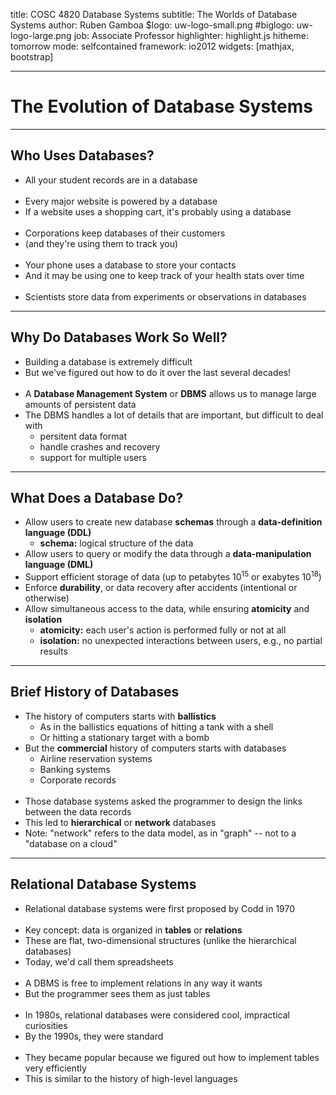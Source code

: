 title:        COSC 4820 Database Systems
subtitle:     The Worlds of Database Systems
author:       Ruben Gamboa
$logo:         uw-logo-small.png
#biglogo:      uw-logo-large.png
job:          Associate Professor
highlighter:  highlight.js
hitheme:      tomorrow
mode:         selfcontained
framework:    io2012
widgets:      [mathjax, bootstrap]

---

<style>
.title-slide {
     background-color: #EDE0CF; /* CBE7A5; #EDE0CF; ; #CA9F9D*/
     background-image: url(assets/img/uw-logo-large.png);
     background-repeat: no-repeat;
     background-position: center top;
   }
</style>

# The Evolution of Database Systems

---

## Who Uses Databases?

* All your student records are in a database
  <br><br>
* Every major website is powered by a database
* If a website uses a shopping cart, it's probably using a database
  <br><br>
* Corporations keep databases of their customers
* (and they're using them to track you)
  <br><br>
* Your phone uses a database to store your contacts
* And it may be using one to keep track of your health stats over time
  <br><br>
* Scientists store data from experiments or observations in databases

---

## Why Do Databases Work So Well?

* Building a database is extremely difficult
* But we've figured out how to do it over the last several decades!
  <br><br>
* A **Database Management System** or **DBMS** allows us to manage
  large amounts of persistent data
* The DBMS handles a lot of details that are important, but difficult to deal with
  * persitent data format
  * handle crashes and recovery
  * support for multiple users

---

## What Does a Database Do?

* Allow users to create new database **schemas** through a **data-definition language (DDL)**
  * **schema:** logical structure of the data
* Allow users to query or modify the data through a **data-manipulation language (DML)**
* Support efficient storage of data (up to petabytes $10^15$ or exabytes $10^18$)
* Enforce **durability**, or data recovery after accidents (intentional or otherwise)
* Allow simultaneous access to the data, while ensuring **atomicity** and **isolation**
  * **atomicity:** each user's action is performed fully or not at all
  * **isolation:** no unexpected interactions between users, e.g., no partial results

---

## Brief History of Databases

* The history of computers starts with **ballistics**
  * As in the ballistics equations of hitting a tank with a shell
  * Or hitting a stationary target with a bomb
* But the **commercial** history of computers starts with databases
  * Airline reservation systems
  * Banking systems
  * Corporate records
  <br><br>  
* Those database systems asked the programmer to design the links between the data records
* This led to **hierarchical** or **network** databases
* Note: "network" refers to the data model, as in "graph" -- not to a "database on a cloud"

---

## Relational Database Systems

* Relational database systems were first proposed by Codd in 1970
  <br><br>
* Key concept: data is organized in **tables** or **relations**
* These are flat, two-dimensional structures (unlike the hierarchical databases)
* Today, we'd call them spreadsheets
  <br><br>
* A DBMS is free to implement relations in any way it wants
* But the programmer sees them as just tables
  <br><br>
* In 1980s, relational databases were considered cool, impractical curiosities
* By the 1990s, they were standard
  <br><br>
* They became popular because we figured out how to implement tables very
  efficiently
* This is similar to the history of high-level languages

